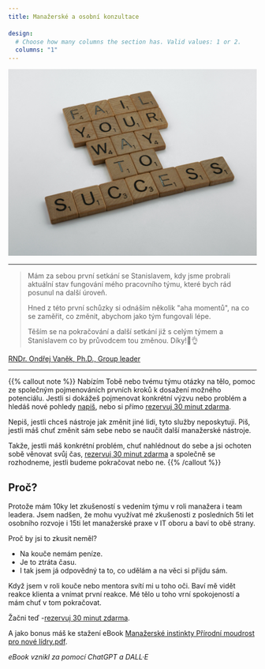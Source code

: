 ```yaml
---
title: Manažerské a osobní konzultace

design:
  # Choose how many columns the section has. Valid values: 1 or 2.
  columns: "1"
---
```


![](fail-to-success.jpg)

---

> Mám za sebou první setkání se Stanislavem, kdy jsme probrali aktuální stav fungování mého pracovního týmu, které bych rád posunul na další úroveň.
> 
> Hned z této první schůzky si odnáším několik "aha momentů", na co se zaměřit, co změnit, abychom jako tým fungovali lépe.
> 
> Těším se na pokračování a další setkání již s celým týmem a Stanislavem co by průvodcem tou změnou. Díky!🙏👌

[RNDr. Ondřej Vaněk, Ph.D., Group leader ](https://web.natur.cuni.cz/biochem/structimmuno/cv-ondrej-vanek/)

---

{{% callout note %}}
Nabízím Tobě nebo tvému týmu otázky na tělo, pomoc ze společným pojmenováních prvních kroků k dosažení možného potenciálu. Jestli si dokážeš pojmenovat konkrétní výzvu nebo problém a hledáš nové pohledy [napiš](/#contact), nebo si přímo [rezervuj 30 minut zdarma](https://calendar.google.com/calendar/u/0/appointments/schedules/AcZssZ2sepIGc8sosu7oevx1Xk3fYGiGule7mdjFghy02Uxslk_TfTEAKBMw2bsN5Ja3WZ4nHWgMTcsM).

Nepiš, jestli chceš nástroje jak změnit jiné lidi, tyto služby neposkytuji. Piš, jestli máš chuť změnit sám sebe nebo se naučit další manažerské nástroje.

Takže, jestli máš konkrétní problém, chuť nahlédnout do sebe a jsi ochoten sobě věnovat svůj čas, [rezervuj 30 minut zdarma](https://calendar.google.com/calendar/u/0/appointments/schedules/AcZssZ2sepIGc8sosu7oevx1Xk3fYGiGule7mdjFghy02Uxslk_TfTEAKBMw2bsN5Ja3WZ4nHWgMTcsM) a společně se rozhodneme, jestli budeme pokračovat nebo ne.
{{% /callout %}}

## Proč?

Protože mám 10ky let zkušeností s vedením týmu v roli manažera i team leadera. Jsem nadšen, že mohu využívat mé zkušenosti z posledních 5ti let osobního rozvoje i 15ti let manažerské praxe v IT oboru a baví to obě strany.

Proč by jsi to zkusit neměl?
- Na kouče nemám peníze.
- Je to ztráta času.
- I tak jsem já odpovědný ta to, co udělám a na věci si přijdu sám.

Když jsem v roli kouče nebo mentora svítí mi u toho oči. Baví mě vidět reakce klienta a vnímat první reakce. Mé tělo u toho vrní spokojeností a mám chuť v tom pokračovat.

Žačni teď -[rezervuj 30 minut zdarma](https://calendar.google.com/calendar/u/0/appointments/schedules/AcZssZ2sepIGc8sosu7oevx1Xk3fYGiGule7mdjFghy02Uxslk_TfTEAKBMw2bsN5Ja3WZ4nHWgMTcsM).

A jako bonus máš ke stažení eBook [Manažerské instinkty Přírodní moudrost pro nové lídry.pdf](Manažerské_instinkty-Přírodní_moudrost_pro_nové_lídry.pdf).

*eBook vznikl za pomocí ChatGPT a DALL·E*